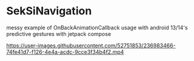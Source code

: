 # SekSiNavigation
messy example of OnBackAnimationCallback usage with android 13/14's predictive gestures with jetpack compose

https://user-images.githubusercontent.com/52751853/236983466-74fe41d7-f126-4e4a-acdc-9cce3f34b4f2.mp4




